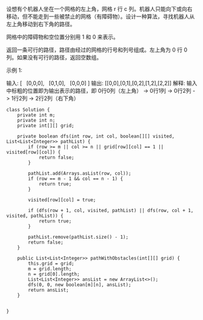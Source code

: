设想有个机器人坐在一个网格的左上角，网格 r 行 c 列。机器人只能向下或向右移动，但不能走到一些被禁止的网格（有障碍物）。设计一种算法，寻找机器人从左上角移动到右下角的路径。



网格中的障碍物和空位置分别用 1 和 0 来表示。

返回一条可行的路径，路径由经过的网格的行号和列号组成。左上角为 0 行 0 列。如果没有可行的路径，返回空数组。

示例 1:

输入:
[
  [0,0,0],
  [0,1,0],
  [0,0,0]
]
输出: [[0,0],[0,1],[0,2],[1,2],[2,2]]
解释: 
输入中标粗的位置即为输出表示的路径，即
0行0列（左上角） -> 0行1列 -> 0行2列 -> 1行2列 -> 2行2列（右下角）

```
class Solution {
    private int m;
    private int n;
    private int[][] grid;

    private boolean dfs(int row, int col, boolean[][] visited, List<List<Integer>> pathList) {
        if (row >= m || col >= n || grid[row][col] == 1 || visited[row][col]) {
            return false;
        }

        pathList.add(Arrays.asList(row, col));
        if (row == m - 1 && col == n - 1) {
            return true;
        }

        visited[row][col] = true;

        if (dfs(row + 1, col, visited, pathList) || dfs(row, col + 1, visited, pathList)) {
            return true;
        }

        pathList.remove(pathList.size() - 1);
        return false;
    }

    public List<List<Integer>> pathWithObstacles(int[][] grid) {
        this.grid = grid;
        m = grid.length;
        n = grid[0].length;
        List<List<Integer>> ansList = new ArrayList<>();
        dfs(0, 0, new boolean[m][n], ansList);
        return ansList;
    }


}
```